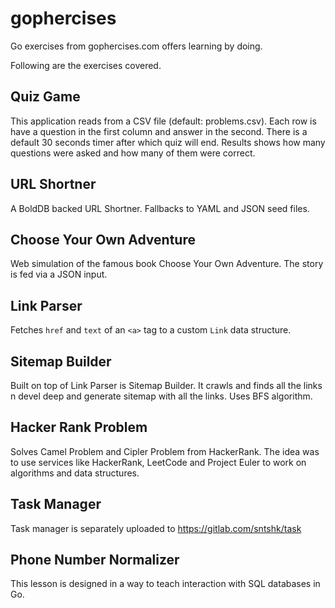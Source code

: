 # gophercises

Go exercises from gophercises.com offers learning by doing.

Following are the exercises covered.

## Quiz Game

This application reads from a CSV file (default: problems.csv). Each row is have a question in the first column and answer in the second. There is a default 30 seconds timer after which quiz will end. Results shows how many questions were asked and how many of them were correct.

## URL Shortner

A BoldDB backed URL Shortner. Fallbacks to YAML and JSON seed files.

## Choose Your Own Adventure

Web simulation of the famous book Choose Your Own Adventure. The story is fed via a JSON input.

## Link Parser

Fetches `href` and `text` of an `<a>` tag to a custom `Link` data structure.

## Sitemap Builder

Built on top of Link Parser is Sitemap Builder. It crawls and finds all the links n devel deep and generate sitemap with all the links. Uses BFS algorithm.

## Hacker Rank Problem

Solves Camel Problem and Cipler Problem from HackerRank. The idea was to use services like HackerRank, LeetCode and Project Euler to work on algorithms and data structures.

## Task Manager

Task manager is separately uploaded to <https://gitlab.com/sntshk/task>

## Phone Number Normalizer

This lesson is designed in a way to teach interaction with SQL databases in Go.
